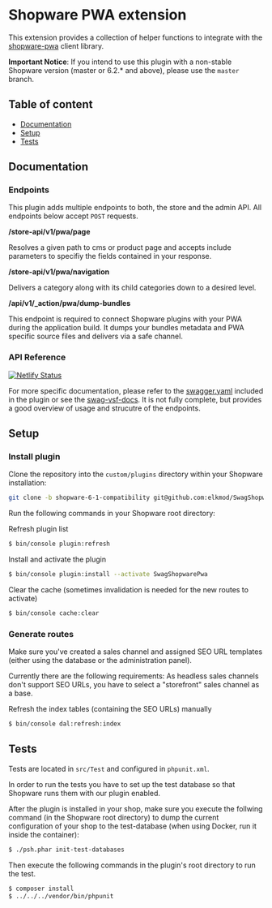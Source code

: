 # Shopware PWA extension

This extension provides a collection of helper functions to integrate with the [shopware-pwa](https://github.com/DivanteLtd/shopware-pwa) client library.

**Important Notice**: If you intend to use this plugin with a non-stable Shopware version (master or 6.2.* and above), please use the `master` branch.

## Table of content

* [Documentation](#documentation)
* [Setup](#setup)
* [Tests](#tests)

## Documentation

### Endpoints

This plugin adds multiple endpoints to both, the store and the admin API. All endpoints below accept `POST` requests.

**/store-api/v1/pwa/page**

Resolves a given path to cms or product page and accepts include parameters to specifiy the fields contained in your response.

**/store-api/v1/pwa/navigation**

Delivers a category along with its child categories down to a desired level.
 
**/api/v1/_action/pwa/dump-bundles**

This endpoint is required to connect Shopware plugins with your PWA during the application build. It dumps your bundles metadata and PWA specific source files and delivers via a safe channel.

### API Reference

[![Netlify Status](https://api.netlify.com/api/v1/badges/038a45ea-3e86-4e17-a826-0ab96e0dfba4/deploy-status)](https://app.netlify.com/sites/swag-vsf-docs/deploys)

For more specific documentation, please refer to the [swagger.yaml](_doc/swagger.yaml) included in the plugin or see the [swag-vsf-docs](https://swag-vsf-docs.netlify.com/). It is not fully complete, but provides a good overview of usage and strucutre of the endpoints.

## Setup

### Install plugin

Clone the repository into the `custom/plugins` directory within your Shopware installation:

```bash
git clone -b shopware-6-1-compatibility git@github.com:elkmod/SwagShopwarePwa.git
```

Run the following commands in your Shopware root directory:

Refresh plugin list

```bash
$ bin/console plugin:refresh
```

Install and activate the plugin

```bash
$ bin/console plugin:install --activate SwagShopwarePwa
```

Clear the cache (sometimes invalidation is needed for the new routes to activate)

```bash
$ bin/console cache:clear
```

### Generate routes

Make sure you've created a sales channel and assigned SEO URL templates (either using the database or the administration panel).

Currently there are the following requirements: As headless sales channels don't support SEO URLs, you have to select a "storefront" sales channel as a base. 

Refresh the index tables (containing the SEO URLs) manually

```bash
$ bin/console dal:refresh:index
```
    
## Tests

Tests are located in `src/Test` and configured in `phpunit.xml`.

In order to run the tests you have to set up the test database so that Shopware runs them with our plugin enabled.

After the plugin is installed in your shop, make sure you execute the follwing command (in the Shopware root directory) to dump the current configuration of your shop to the test-database (when using Docker, run it inside the container):

```bash
$ ./psh.phar init-test-databases
```

Then execute the following commands in the plugin's root directory to run the test.

```bash
$ composer install
$ ../../../vendor/bin/phpunit
```
